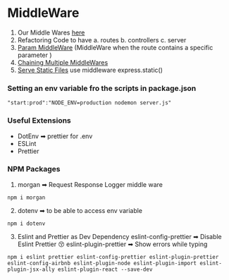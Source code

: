 # MiddleWare

1. Our Middle Wares <a href="">here</a>
2. Refactoring Code to have
    a. routes
    b. controllers
    c. server
3. <a href="">Param MiddleWare</a> (MiddleWare when the route contains a specific parameter )
4. <a href="">Chaining Multiple MiddleWares</a>
5. <a href="">Serve Static Files</a> use middleware express.static()

### Setting an env variable fro the scripts in package.json
```
"start:prod":"NODE_ENV=production nodemon server.js"
```

### Useful Extensions
- DotEnv ➡ prettier for .env
- ESLint
- Prettier

### NPM Packages
1. morgan ➡ Request Response Logger middle ware 
```
npm i morgan
```
2. dotenv ➡ to be able to access env variable
```
npm i dotenv
```
3. Eslint and Prettier as Dev Dependency
eslint-config-prettier ➡ Disable Eslint Prettier 😚
eslint-plugin-prettier ➡ Show errors while typing

```
npm i eslint prettier eslint-config-prettier eslint-plugin-prettier eslint-config-airbnb eslint-plugin-node eslint-plugin-import eslint-plugin-jsx-ally eslint-plugin-react --save-dev  
```
